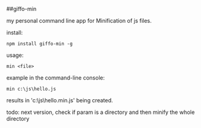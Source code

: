 ##giffo-min

my personal command line app for Minification of js files.


install:

	npm install giffo-min -g

usage:

	min <file>


example in the command-line console:

	min c:\js\hello.js

results in 'c:\js\hello.min.js' being created.




todo:
next version, check if param is a directory and then minify the whole directory